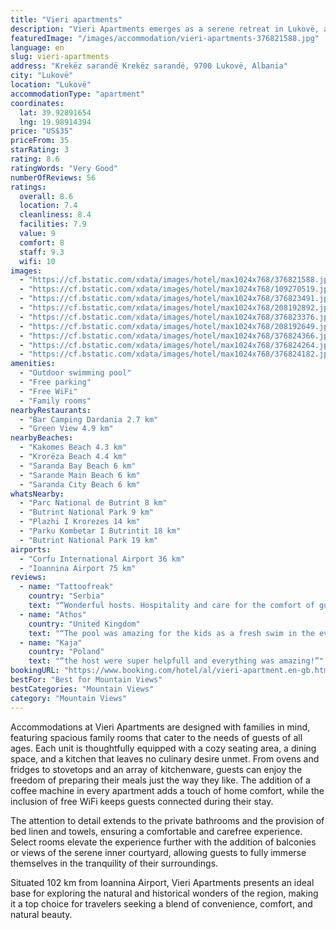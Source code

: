 ```yaml
---
title: "Vieri apartments"
description: "Vieri Apartments emerges as a serene retreat in Lukovë, a mere stone's throw away from the enchanting Butrint National Park, located 25 km away."
featuredImage: "/images/accommodation/vieri-apartments-376821588.jpg"
language: en
slug: vieri-apartments
address: "Krekëz sarandë Krekëz sarandë, 9700 Lukovë, Albania"
city: "Lukovë"
location: "Lukovë"
accommodationType: "apartment"
coordinates:
  lat: 39.92891654
  lng: 19.98914394
price: "US$35"
priceFrom: 35
starRating: 3
rating: 8.6
ratingWords: "Very Good"
numberOfReviews: 56
ratings:
  overall: 8.6
  location: 7.4
  cleanliness: 8.4
  facilities: 7.9
  value: 9
  comfort: 8
  staff: 9.3
  wifi: 10
images:
  - "https://cf.bstatic.com/xdata/images/hotel/max1024x768/376821588.jpg?k=122947ecc4ec7659d93c59596aa0c4f0fafe601dff9048cd9265e94bfb345624&o=&hp=1"
  - "https://cf.bstatic.com/xdata/images/hotel/max1024x768/109270519.jpg?k=f1d3d98d1aa967e57623a019749c77803ee99b89392458ce71dab26e47090092&o=&hp=1"
  - "https://cf.bstatic.com/xdata/images/hotel/max1024x768/376823491.jpg?k=942a76e57a02af863dba680bd80ddd6ff427d3dcc31b711c1828326e820036eb&o=&hp=1"
  - "https://cf.bstatic.com/xdata/images/hotel/max1024x768/208192892.jpg?k=c56d173465fc6804674f2b58004ad283be735aba09316db4a1ab9edd1d58ad1b&o=&hp=1"
  - "https://cf.bstatic.com/xdata/images/hotel/max1024x768/376823376.jpg?k=93775ec99aeb510bfc652294b8a6c0099ea749b164736010d2a620d34ed108f1&o=&hp=1"
  - "https://cf.bstatic.com/xdata/images/hotel/max1024x768/208192649.jpg?k=c78d24bf082b879201eec1ac1ad6647aa93bd91294d54517ef50d2ede476226c&o=&hp=1"
  - "https://cf.bstatic.com/xdata/images/hotel/max1024x768/376824366.jpg?k=f7b0cd809b54fad973aff6c91d8a4e64adc740ea4d1c0f9049b8e38a96d4de77&o=&hp=1"
  - "https://cf.bstatic.com/xdata/images/hotel/max1024x768/376824264.jpg?k=08514a7b89b6176fa0936ba32789c83e08f716c8e7e69e15ee0b02db468964c2&o=&hp=1"
  - "https://cf.bstatic.com/xdata/images/hotel/max1024x768/376824182.jpg?k=e345eca19960ce2f1aea104a38058607cacdb1aec730485b9d1e47332fe0f625&o=&hp=1"
amenities:
  - "Outdoor swimming pool"
  - "Free parking"
  - "Free WiFi"
  - "Family rooms"
nearbyRestaurants:
  - "Bar Camping Dardania 2.7 km"
  - "Green View 4.9 km"
nearbyBeaches:
  - "Kakomes Beach 4.3 km"
  - "Krorëza Beach 4.4 km"
  - "Saranda Bay Beach 6 km"
  - "Sarande Main Beach 6 km"
  - "Saranda City Beach 6 km"
whatsNearby:
  - "Parc National de Butrint 8 km"
  - "Butrint National Park 9 km"
  - "Plazhi I Krorezes 14 km"
  - "Parku Kombetar I Butrintit 18 km"
  - "Butrint National Park 19 km"
airports:
  - "Corfu International Airport 36 km"
  - "Ioannina Airport 75 km"
reviews:
  - name: "Tattoofreak"
    country: "Serbia"
    text: "“Wonderful hosts. Hospitality and care for the comfort of guests above all expectations. the atmosphere is homely and every detail is decorated with taste. the landlady took care of us as if we were her own children. any recommendation for a...”"
  - name: "Athos"
    country: "United Kingdom"
    text: "“The pool was amazing for the kids as a fresh swim in the evening was a clean shower for them.”"
  - name: "Kaja"
    country: "Poland"
    text: "“the host were super helpfull and everything was amazing!”"
bookingURL: "https://www.booking.com/hotel/al/vieri-apartment.en-gb.html?aid=8035640"
bestFor: "Best for Mountain Views"
bestCategories: "Mountain Views"
category: "Mountain Views"
---
```


Accommodations at Vieri Apartments are designed with families in mind, featuring spacious family rooms that cater to the needs of guests of all ages. Each unit is thoughtfully equipped with a cozy seating area, a dining space, and a kitchen that leaves no culinary desire unmet. From ovens and fridges to stovetops and an array of kitchenware, guests can enjoy the freedom of preparing their meals just the way they like. The addition of a coffee machine in every apartment adds a touch of home comfort, while the inclusion of free WiFi keeps guests connected during their stay.

The attention to detail extends to the private bathrooms and the provision of bed linen and towels, ensuring a comfortable and carefree experience. Select rooms elevate the experience further with the addition of balconies or views of the serene inner courtyard, allowing guests to fully immerse themselves in the tranquility of their surroundings.

Situated 102 km from Ioannina Airport, Vieri Apartments presents an ideal base for exploring the natural and historical wonders of the region, making it a top choice for travelers seeking a blend of convenience, comfort, and natural beauty.